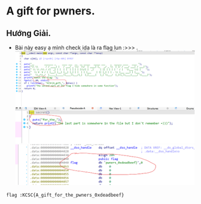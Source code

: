 # A gift for pwners.
## Hướng Giải.
- Bài này easy ạ mình check ida là ra flag lun :>>> .
![1702828568290](image/Agiftforpwners/1702828568290.png)
![1702828587940](image/Agiftforpwners/1702828587940.png)
![1702828624917](image/Agiftforpwners/1702828624917.png)

`flag :KCSC{A_gift_for_the_pwners_0xdeadbeef}`